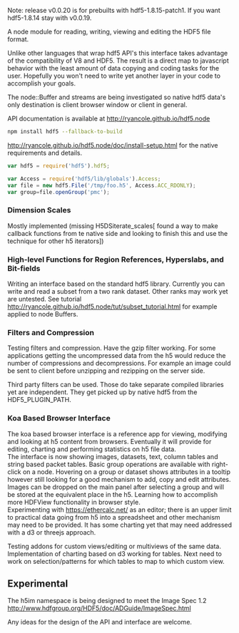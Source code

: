 
Note: release v0.0.20 is for prebuilts with hdf5-1.8.15-patch1. If you want hdf5-1.8.14
stay with v0.0.19.

A node module for reading, writing, viewing and editing the HDF5 file format. 

Unlike other languages that wrap hdf5 API's this interface takes advantage of the compatibility of V8 and HDF5. The result 
is a direct map to javascript behavior with the least amount of data copying and coding tasks for the user. Hopefully you 
won't need to write yet another layer in your code to accomplish your goals.

The node::Buffer and streams are being investigated so native hdf5 data's only destination is client browser window or client in general.

API documentation is available at <a href="http://ryancole.github.io/hdf5.node">http://ryancole.github.io/hdf5.node</a>

```bash
npm install hdf5 --fallback-to-build
```
<a href="http://ryancole.github.io/hdf5.node/doc/install-setup.html">http://ryancole.github.io/hdf5.node/doc/install-setup.html</a> for the native requirements and details.

```javascript
var hdf5 = require('hdf5').hdf5;

var Access = require('hdf5/lib/globals').Access;
var file = new hdf5.File('/tmp/foo.h5', Access.ACC_RDONLY);
var group=file.openGroup('pmc');
```


### Dimension Scales

Mostly implemented (missing H5DSiterate_scales[ found a way to make callback functions from te native side and looking to finish this and use the technique for other h5 iterators])

### High-level Functions for Region References, Hyperslabs, and Bit-fields

Writing an interface based on the standard hdf5 library.  Currently you can write and read a subset from a two rank dataset. Other ranks may work yet are untested.
See tutorial <a href="http://ryancole.github.io/hdf5.node/tut/subset_tutorial.html">http://ryancole.github.io/hdf5.node/tut/subset_tutorial.html</a> for example applied to node Buffers.

### Filters and Compression

Testing filters and compression.  Have the gzip filter working. For some applications getting the uncompressed data from the h5 would reduce the number of 
compressions and decompressions.  For example an image could be sent to client before unzipping and rezipping on the server side.  

Third party filters can be used.  Those do take separate compiled libraries yet are independent. They get picked up by native 
hdf5 from the HDF5_PLUGIN_PATH.

### Koa Based Browser Interface
The koa based browser interface is a reference app for viewing, modifying and looking at h5 content from browsers. Eventually it will provide for editing, charting and performing statistics on h5 file data.  
The interface is now showing images, datasets, text, column tables and string based packet tables. Basic group operations are available with right-click on a node.  Hovering on a group or dataset shows attributes in a tooltip however still looking for 
a good mechanism to add, copy and edit attributes.  Images can be dropped on the main panel after selecting a group and will be stored at the equivalent place in the h5.  Learning how to accomplish more HDFView functionality in browser style.  
Experimenting with https://ethercalc.net/ as an editor; there is an upper limit to practical data going from h5 into a spreadsheet and other mechanism may need to be provided.  It has some charting yet that may need addressed with a d3 or threejs approach.

Testing addons for custom views/editing or multiviews of the same data.  Implementation of charting based on d3 working for tables. Next need to work on selection/patterns for which tables to map to which custom view.


## Experimental

The h5im namespace is being designed to meet the Image Spec 1.2 <a href="http://www.hdfgroup.org/HDF5/doc/ADGuide/ImageSpec.html">http://www.hdfgroup.org/HDF5/doc/ADGuide/ImageSpec.html</a>

Any ideas for the design of the API and interface are welcome.
